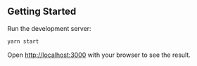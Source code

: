 ## Getting Started

Run the development server:

```bash
yarn start
```

Open [http://localhost:3000](http://localhost:3000) with your browser to see the result.
